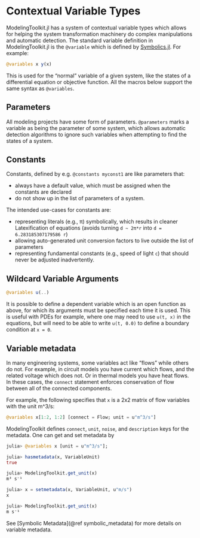 # Contextual Variable Types

ModelingToolkit.jl has a system of contextual variable types which allows for
helping the system transformation machinery do complex manipulations and
automatic detection. The standard variable definition in ModelingToolkit.jl is
the `@variable` which is defined by
[Symbolics.jl](https://docs.sciml.ai/Symbolics/stable/). For example:

```julia
@variables x y(x)
```

This is used for the “normal” variable of a given system, like the states of a
differential equation or objective function. All the macros below support
the same syntax as `@variables`.

## Parameters

All modeling projects have some form of parameters. `@parameters` marks a variable
as being the parameter of some system, which allows automatic detection algorithms
to ignore such variables when attempting to find the states of a system.

## Constants

Constants, defined by e.g. `@constants myconst1` are like parameters that:

  - always have a default value, which must be assigned when the constants are
    declared
  - do not show up in the list of parameters of a system.

The intended use-cases for constants are:

  - representing literals (e.g., π) symbolically, which results in cleaner
    Latexification of equations (avoids turning `d ~ 2π*r` into `d = 6.283185307179586 r`)
  - allowing auto-generated unit conversion factors to live outside the list of
    parameters
  - representing fundamental constants (e.g., speed of light `c`) that should never
    be adjusted inadvertently.

## Wildcard Variable Arguments

```julia
@variables u(..)
```

It is possible to define a dependent variable which is an open function as above,
for which its arguments must be specified each time it is used. This is useful with
PDEs for example, where one may need to use `u(t, x)` in the equations, but will
need to be able to write `u(t, 0.0)` to define a boundary condition at `x = 0`.

## Variable metadata

In many engineering systems, some variables act like “flows” while others do not.
For example, in circuit models you have current which flows, and the related
voltage which does not. Or in thermal models you have heat flows. In these cases,
the `connect` statement enforces conservation of flow between all of the connected
components.

For example, the following specifies that `x` is a 2x2 matrix of flow variables
with the unit m^3/s:

```julia
@variables x[1:2, 1:2] [connect = Flow; unit = u"m^3/s"]
```

ModelingToolkit defines `connect`, `unit`, `noise`, and `description` keys for
the metadata. One can get and set metadata by

```julia
julia> @variables x [unit = u"m^3/s"];

julia> hasmetadata(x, VariableUnit)
true

julia> ModelingToolkit.get_unit(x)
m³ s⁻¹

julia> x = setmetadata(x, VariableUnit, u"m/s")
x

julia> ModelingToolkit.get_unit(x)
m s⁻¹
```

See [Symbolic Metadata](@ref symbolic_metadata) for more details on variable metadata.
